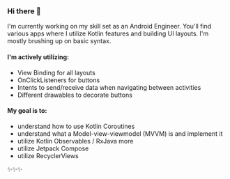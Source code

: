 ### Hi there 🌸 

I'm currently working on my skill set as an Android Engineer. You'll find various apps where I utilize Kotlin features and building UI layouts. I'm mostly brushing up on basic syntax. 

#### I'm actively utilizing: 
- View Binding for all layouts
- OnClickListeners for buttons
- Intents to send/receive data when navigating between activities
- Different drawables to decorate buttons

#### My goal is to:

- understand how to use Kotlin Coroutines
- understand what a Model-view-viewmodel (MVVM) is and implement it
- utilize Kotlin Observables / RxJava more
- utilize Jetpack Compose
- utilize RecyclerViews

✨✨✨


<!--
**lamalice/lamalice** is a ✨ _special_ ✨ repository because its `README.md` (this file) appears on your GitHub profile.

Here are some ideas to get you started:

- 🔭 I’m currently working on ...
- 🌱 I’m currently learning ...
- 👯 I’m looking to collaborate on ...
- 🤔 I’m looking for help with ...
- 💬 Ask me about ...
- 📫 How to reach me: ...
- 😄 Pronouns: ...
- ⚡ Fun fact: ...
-->
